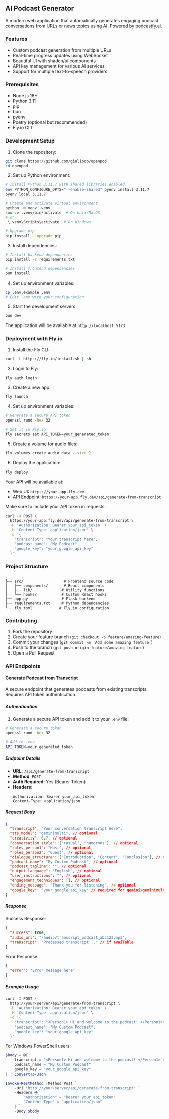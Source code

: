 ## AI Podcast Generator

A modern web application that automatically generates engaging podcast conversations from URLs or news topics using AI. Powered by [podcastfy.ai](http://podcastfy.ai).

### Features

- Custom podcast generation from multiple URLs
- Real-time progress updates using WebSocket
- Beautiful UI with shadcn/ui components
- API key management for various AI services
- Support for multiple text-to-speech providers

### Prerequisites

- Node.js 18+
- Python 3.11
- pip
- bun
- pyenv
- Poetry (optional but recommended)
- Fly.io CLI

### Development Setup

1. Clone the repository:

```bash
git clone https://github.com/giulioco/openpod
cd openpod
```

2. Set up Python environment:

```bash
# Install Python 3.11.7 with shared libraries enabled
env PYTHON_CONFIGURE_OPTS="--enable-shared" pyenv install 3.11.7
pyenv local 3.11.7

# Create and activate virtual environment
python -m venv .venv
source .venv/bin/activate  # On Unix/MacOS
# or
.\.venv\Scripts\activate  # On Windows

# Upgrade pip
pip install --upgrade pip
```

3. Install dependencies:

```bash
# Install backend dependencies
pip install -r requirements.txt

# Install frontend dependencies
bun install
```

4. Set up environment variables:

```bash
cp .env.example .env
# Edit .env with your configuration
```

5. Start the development servers:

```bash
bun dev
```

The application will be available at `http://localhost:5173`

### Deployment with Fly.io

1. Install the Fly CLI:

```bash
curl -L https://fly.io/install.sh | sh
```

2. Login to Fly:

```bash
fly auth login
```

3. Create a new app:

```bash
fly launch
```

4. Set up environment variables:

```bash
# Generate a secure API token
openssl rand -hex 32

# Set it in Fly.io
fly secrets set API_TOKEN=your_generated_token
```

5. Create a volume for audio files:

```bash
fly volumes create audio_data --size 1
```

6. Deploy the application:

```bash
fly deploy
```

Your API will be available at:

- Web UI: `https://your-app.fly.dev`
- API Endpoint: `https://your-app.fly.dev/api/generate-from-transcript`

Make sure to include your API token in requests:

```bash
curl -X POST \
  https://your-app.fly.dev/api/generate-from-transcript \
  -H 'Authorization: Bearer your_api_token' \
  -H 'Content-Type: application/json' \
  -d '{
    "transcript": "Your transcript here",
    "podcast_name": "My Podcast",
    "google_key": "your_google_api_key"
  }'
```

### Project Structure

```
.
├── src/                  # Frontend source code
│   ├── components/       # React components
│   ├── lib/             # Utility functions
│   └── hooks/           # Custom React hooks
├── app.py               # Flask backend
├── requirements.txt     # Python dependencies
└── fly.toml            # Fly.io configuration
```

### Contributing

1. Fork the repository
2. Create your feature branch (`git checkout -b feature/amazing-feature`)
3. Commit your changes (`git commit -m 'Add some amazing feature'`)
4. Push to the branch (`git push origin feature/amazing-feature`)
5. Open a Pull Request

### API Endpoints

#### Generate Podcast from Transcript

A secure endpoint that generates podcasts from existing transcripts. Requires API token authentication.

##### Authentication

1. Generate a secure API token and add it to your `.env` file:

```bash
# Generate a secure token
openssl rand -hex 32

# Add to .env
API_TOKEN=your_generated_token
```

##### Endpoint Details

- **URL**: `/api/generate-from-transcript`
- **Method**: `POST`
- **Auth Required**: Yes (Bearer Token)
- **Headers**:
  ```
  Authorization: Bearer your_api_token
  Content-Type: application/json
  ```

##### Request Body

```json
{
  "transcript": "Your conversation transcript here",
  "tts_model": "geminimulti", // optional
  "creativity": 0.7, // optional
  "conversation_style": ["casual", "humorous"], // optional
  "roles_person1": "Host", // optional
  "roles_person2": "Guest", // optional
  "dialogue_structure": ["Introduction", "Content", "Conclusion"], // optional
  "podcast_name": "My Custom Podcast", // optional
  "podcast_tagline": "", // optional
  "output_language": "English", // optional
  "user_instructions": "", // optional
  "engagement_techniques": [], // optional
  "ending_message": "Thank you for listening", // optional
  "google_key": "your_google_api_key" // required for gemini/geminimulti
}
```

##### Response

Success Response:

```json
{
  "success": true,
  "audio_url": "/audio/transcript_podcast_abc123.mp3",
  "transcript": "Processed transcript..." // if available
}
```

Error Response:

```json
{
  "error": "Error message here"
}
```

##### Example Usage

```bash
curl -X POST \
  http://your-server/api/generate-from-transcript \
  -H 'Authorization: Bearer your_api_token' \
  -H 'Content-Type: application/json' \
  -d '{
    "transcript": "<Person1> Hi and welcome to the podcast! </Person1>\n<Person2> Thanks for having me! </Person2>\n<Person1> Let'\''s get started with our first topic. </Person1>",
    "podcast_name": "My Custom Podcast",
    "google_key": "your_google_api_key"
  }'
```

For Windows PowerShell users:

```powershell
$body = @{
    transcript = "<Person1> Hi and welcome to the podcast! </Person1>`n<Person2> Thanks for having me! </Person2>`n<Person1> Let's get started with our first topic. </Person1>"
    podcast_name = "My Custom Podcast"
    google_key = "your_google_api_key"
} | ConvertTo-Json

Invoke-RestMethod -Method Post `
    -Uri "http://your-server/api/generate-from-transcript" `
    -Headers @{
        "Authorization" = "Bearer your_api_token"
        "Content-Type" = "application/json"
    } `
    -Body $body
```
